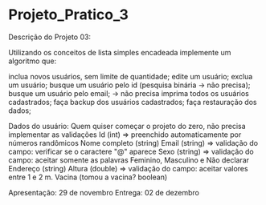 # Projeto_Pratico_3

Descrição do Projeto 03:

Utilizando os conceitos de lista simples encadeada implemente um algoritmo que:

inclua novos usuários, sem limite de quantidade;
edite um usuário;
exclua um usuário;
busque um usuário pelo id (pesquisa binária -> não precisa);
busque um usuário pelo email; -> não precisa
imprima todos os usuários cadastrados;
faça backup dos usuários cadastrados;
faça restauração dos dados;

Dados do usuário:
Quem quiser começar o projeto do zero, não precisa implementar as validações
Id (int) => preenchido automaticamente por números randômicos
Nome completo (string)
Email (string) => validação do campo: verificar se o caractere "@" aparece
Sexo (string) => validação do campo: aceitar somente as palavras Feminino, Masculino e Não declarar
Endereço (string)
Altura (double) => validação do campo: aceitar valores entre 1 e 2 m. 
Vacina (tomou a vacina? boolean)

Apresentação: 29 de novembro
Entrega: 02 de dezembro

